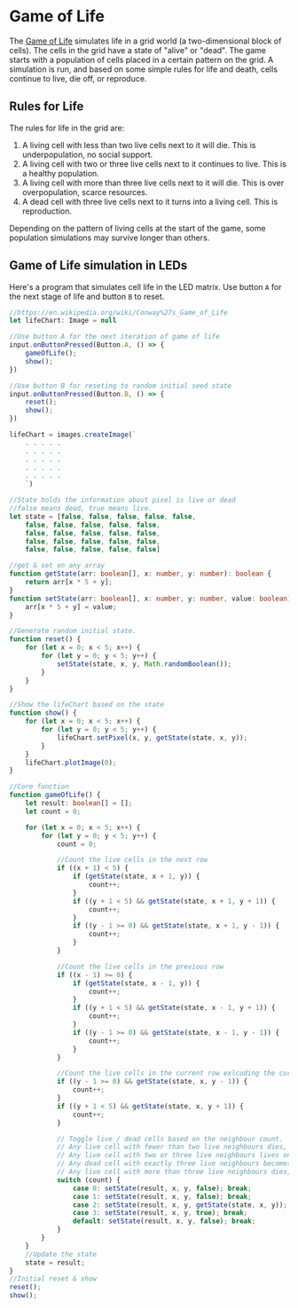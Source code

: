# Game of Life

The [Game of Life](https://en.wikipedia.org/wiki/Conway%27s_Game_of_Life) simulates life in a grid world (a two-dimensional block of cells). The cells in the grid have a state of "alive" or "dead". The game starts with a population of cells placed in a certain pattern on the grid. A simulation is run, and based on some simple rules for life and death, cells continue to live, die off, or reproduce.

## Rules for Life

The rules for life in the grid are:

1. A living cell with less than two live cells next to it will die. This is underpopulation, no social support.
2. A living cell with two or three live cells next to it continues to live. This is a healthy population.
3. A living cell with more than three live cells next to it will die. This is over overpopulation, scarce resources.
4. A dead cell with three live cells next to it turns into a living cell. This is reproduction.

Depending on the pattern of living cells at the start of the game, some population simulations may survive longer than others.

## Game of Life simulation in LEDs

Here's a program that simulates cell life in the LED matrix. Use button ``A`` for the next stage of life and button ``B`` to reset.

```typescript
//https://en.wikipedia.org/wiki/Conway%27s_Game_of_Life
let lifeChart: Image = null

//Use button A for the next iteration of game of life
input.onButtonPressed(Button.A, () => {
    gameOfLife();
    show();
})

//Use button B for reseting to random initial seed state
input.onButtonPressed(Button.B, () => {
    reset();
    show();
})

lifeChart = images.createImage(`
    . . . . .
    . . . . .
    . . . . .
    . . . . .
    . . . . .
    `)

//State holds the information about pixel is live or dead
//false means dead, true means live.
let state = [false, false, false, false, false,
    false, false, false, false, false,
    false, false, false, false, false,
    false, false, false, false, false,
    false, false, false, false, false]

//get & set on any array
function getState(arr: boolean[], x: number, y: number): boolean {
    return arr[x * 5 + y];
}
function setState(arr: boolean[], x: number, y: number, value: boolean): void {
    arr[x * 5 + y] = value;
}

//Generate random initial state.
function reset() {
    for (let x = 0; x < 5; x++) {
        for (let y = 0; y < 5; y++) {
            setState(state, x, y, Math.randomBoolean());
        }
    }
}

//Show the lifeChart based on the state
function show() {
    for (let x = 0; x < 5; x++) {
        for (let y = 0; y < 5; y++) {
            lifeChart.setPixel(x, y, getState(state, x, y));
        }
    }
    lifeChart.plotImage(0);
}

//Core function
function gameOfLife() {
    let result: boolean[] = [];
    let count = 0;

    for (let x = 0; x < 5; x++) {
        for (let y = 0; y < 5; y++) {
            count = 0;

            //Count the live cells in the next row
            if ((x + 1) < 5) {
                if (getState(state, x + 1, y)) {
                    count++;
                }
                if ((y + 1 < 5) && getState(state, x + 1, y + 1)) {
                    count++;
                }
                if ((y - 1 >= 0) && getState(state, x + 1, y - 1)) {
                    count++;
                }
            }

            //Count the live cells in the previous row
            if ((x - 1) >= 0) {
                if (getState(state, x - 1, y)) {
                    count++;
                }
                if ((y + 1 < 5) && getState(state, x - 1, y + 1)) {
                    count++;
                }
                if ((y - 1 >= 0) && getState(state, x - 1, y - 1)) {
                    count++;
                }
            }

            //Count the live cells in the current row exlcuding the current position.
            if ((y - 1 >= 0) && getState(state, x, y - 1)) {
                count++;
            }
            if ((y + 1 < 5) && getState(state, x, y + 1)) {
                count++;
            }

            // Toggle live / dead cells based on the neighbour count.
            // Any live cell with fewer than two live neighbours dies, as if caused by underpopulation.
            // Any live cell with two or three live neighbours lives on to the next generation.
            // Any dead cell with exactly three live neighbours becomes a live cell, as if by reproduction.
            // Any live cell with more than three live neighbours dies, as if by overpopulation.
            switch (count) {
                case 0: setState(result, x, y, false); break;
                case 1: setState(result, x, y, false); break;
                case 2: setState(result, x, y, getState(state, x, y)); break;
                case 3: setState(result, x, y, true); break;
                default: setState(result, x, y, false); break;
            }
        }
    }
    //Update the state
    state = result;
}
//Initial reset & show
reset();
show();
```